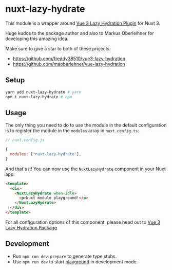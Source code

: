 # nuxt-lazy-hydrate

This module is a wrapper around [Vue 3 Lazy Hydration Plugin](https://github.com/freddy38510/vue3-lazy-hydration) for Nuxt 3.

Huge kudos to the package author and also to Markus Oberleihner for developing this amazing idea.

Make sure to give a star to both of these projects:

- <https://github.com/freddy38510/vue3-lazy-hydration>
- <https://github.com/maoberlehner/vue-lazy-hydration>

## Setup

```sh
yarn add nuxt-lazy-hydrate # yarn
npm i nuxt-lazy-hydrate # npm
```

## Usage

The only thing you need to do to use the module in the default configuration is to register the module in the `modules` array in `nuxt.config.ts`:

```javascript
// nuxt.config.js

{
  modules: ["nuxt-lazy-hydrate"],
}
```

And that's it! You can now use the `NuxtLazyHydrate` component in your Nuxt app:

```html
<template>
  <div>
    <NuxtLazyHydrate when-idle>
      <p>Nuxt module playground!</p>
    </NuxtLazyHydrate>
  </div>
</template>
```

For all configuration options of this component, please head out to [Vue 3 Lazy Hydration Package](https://github.com/freddy38510/vue3-lazy-hydration)

## Development

- Run `npm run dev:prepare` to generate type stubs.
- Use `npm run dev` to start [playground](./playground) in development mode.
